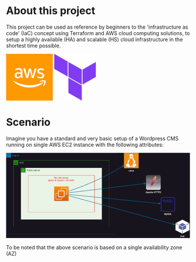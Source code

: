 
# About this project

This project can be used as reference by beginners to the 'infrastructure as code' (IaC) concept using Terraform and AWS cloud computing solutions, to setup a highly available (HA) and scalable (HS) cloud infrastructure in the shortest time possible.

![AWS](img/aws-ico.png) ![Terraform](img/terraform-ico2.png)


# Scenario

Imagine you have a standard and very basic setup of a Wordpress CMS running on single AWS EC2 instance with the following attributes:

![Current Setup](img/schema-01-Actual-setup-drk.png)

To be noted that the above scenario is based on a single availability zone (AZ)